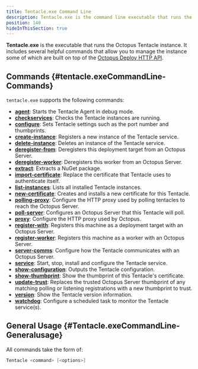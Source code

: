 ```yaml
---
title: Tentacle.exe Command Line
description: Tentacle.exe is the command line executable that runs the Octopus Tentacle instance.
position: 140
hideInThisSection: true
---
```


**Tentacle.exe** is the executable that runs the Octopus Tentacle instance. It includes several helpful commands that allow you to manage the instance some of which are built on top of the [Octopus Deploy HTTP API](/docs/octopus-rest-api/api/index.md).

## Commands {#tentacle.exeCommandLine-Commands}

`tentacle.exe` supports the following commands:

- **[agent](/docs/octopus-rest-api/tentacle.exe-command-line/agent.md)**:  Starts the Tentacle Agent in debug mode.
- **[checkservices](/docs/octopus-rest-api/tentacle.exe-command-line/checkservices.md)**:  Checks the Tentacle instances are running.
- **[configure](/docs/octopus-rest-api/tentacle.exe-command-line/configure.md)**:  Sets Tentacle settings such as the port number and thumbprints.
- **[create-instance](/docs/octopus-rest-api/tentacle.exe-command-line/create-instance.md)**:  Registers a new instance of the Tentacle service.
- **[delete-instance](/docs/octopus-rest-api/tentacle.exe-command-line/delete-instance.md)**:  Deletes an instance of the Tentacle service.
- **[deregister-from](/docs/octopus-rest-api/tentacle.exe-command-line/deregister-from.md)**:  Deregisters this deployment target from an Octopus Server.
- **[deregister-worker](/docs/octopus-rest-api/tentacle.exe-command-line/deregister-worker.md)**:  Deregisters this worker from an Octopus Server.
- **[extract](/docs/octopus-rest-api/tentacle.exe-command-line/extract.md)**:  Extracts a NuGet package.
- **[import-certificate](/docs/octopus-rest-api/tentacle.exe-command-line/import-certificate.md)**:  Replace the certificate that Tentacle uses to authenticate itself.
- **[list-instances](/docs/octopus-rest-api/tentacle.exe-command-line/list-instances.md)**:  Lists all installed Tentacle instances.
- **[new-certificate](/docs/octopus-rest-api/tentacle.exe-command-line/new-certificate.md)**:  Creates and installs a new certificate for this Tentacle.
- **[polling-proxy](/docs/octopus-rest-api/tentacle.exe-command-line/polling-proxy.md)**:  Configure the HTTP proxy used by polling tentacles to reach the Octopus Server.
- **[poll-server](/docs/octopus-rest-api/tentacle.exe-command-line/poll-server.md)**:  Configures an Octopus Server that this Tentacle will poll.
- **[proxy](/docs/octopus-rest-api/tentacle.exe-command-line/proxy.md)**:  Configure the HTTP proxy used by Octopus.
- **[register-with](/docs/octopus-rest-api/tentacle.exe-command-line/register-with.md)**:  Registers this machine as a deployment target with an Octopus Server.
- **[register-worker](/docs/octopus-rest-api/tentacle.exe-command-line/register-worker.md)**:  Registers this machine as a worker with an Octopus Server.
- **[server-comms](/docs/octopus-rest-api/tentacle.exe-command-line/server-comms.md)**:  Configure how the Tentacle communicates with an Octopus Server.
- **[service](/docs/octopus-rest-api/tentacle.exe-command-line/service.md)**:  Start, stop, install and configure the Tentacle service.
- **[show-configuration](/docs/octopus-rest-api/tentacle.exe-command-line/show-configuration.md)**:  Outputs the Tentacle configuration.
- **[show-thumbprint](/docs/octopus-rest-api/tentacle.exe-command-line/show-thumbprint.md)**:  Show the thumbprint of this Tentacle's certificate.
- **[update-trust](/docs/octopus-rest-api/tentacle.exe-command-line/update-trust.md)**:  Replaces the trusted Octopus Server thumbprint of any matching polling or listening registrations with a new thumbprint to trust.
- **[version](/docs/octopus-rest-api/tentacle.exe-command-line/version.md)**:  Show the Tentacle version information.
- **[watchdog](/docs/octopus-rest-api/tentacle.exe-command-line/watchdog.md)**:  Configure a scheduled task to monitor the Tentacle service(s).

## General Usage {#Tentacle.exeCommandLine-Generalusage}

All commands take the form of:

```powershell
Tentacle <command> [<options>]
```
